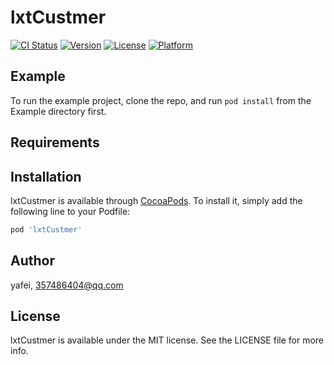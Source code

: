 # lxtCustmer

[![CI Status](https://img.shields.io/travis/yafei/lxtCustmer.svg?style=flat)](https://travis-ci.org/yafei/lxtCustmer)
[![Version](https://img.shields.io/cocoapods/v/lxtCustmer.svg?style=flat)](https://cocoapods.org/pods/lxtCustmer)
[![License](https://img.shields.io/cocoapods/l/lxtCustmer.svg?style=flat)](https://cocoapods.org/pods/lxtCustmer)
[![Platform](https://img.shields.io/cocoapods/p/lxtCustmer.svg?style=flat)](https://cocoapods.org/pods/lxtCustmer)

## Example

To run the example project, clone the repo, and run `pod install` from the Example directory first.

## Requirements

## Installation

lxtCustmer is available through [CocoaPods](https://cocoapods.org). To install
it, simply add the following line to your Podfile:

```ruby
pod 'lxtCustmer'
```

## Author

yafei, 357486404@qq.com

## License

lxtCustmer is available under the MIT license. See the LICENSE file for more info.
